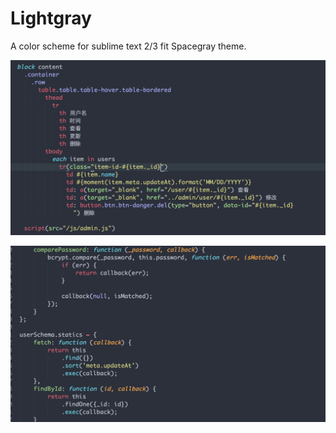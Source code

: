 # Lightgray
A color scheme for sublime text 2/3 fit Spacegray theme.

![image](Screenshots/Lightgray-html.png)

![image](ScreenShots/Lightgray-javascript.png)
